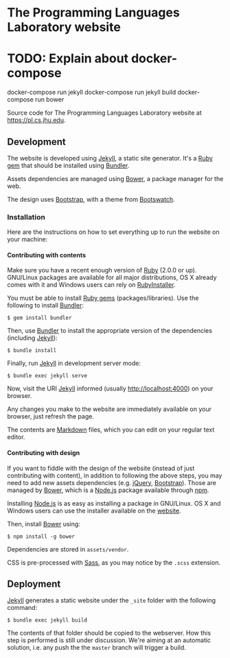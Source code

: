 The Programming Languages Laboratory website
============================================

# TODO: Explain about docker-compose

docker-compose run jekyll
docker-compose run jekyll build
docker-compose run bower

Source code for The Programming Languages Laboratory website at
<https://pl.cs.jhu.edu>.

Development
-----------

The website is developed using [Jekyll][jekyll], a static site generator. It's a
[Ruby gem][rubygems] that should be installed using [Bundler][bundler].

Assets dependencies are managed using [Bower][bower], a package manager for the
web.

The design uses [Bootstrap][bootstrap], with a theme from
[Bootswatch][bootswatch].

### Installation

Here are the instructions on how to set everything up to run the website on your
machine:

#### Contributing with contents

Make sure you have a recent enough version of [Ruby][ruby] (2.0.0 or
up). GNU/Linux packages are available for all major distributions, OS X already
comes with it and Windows users can rely on [RubyInstaller][ruby-installer].

You must be able to install [Ruby gems][rubygems] (packages/libraries). Use the
following to install [Bundler][bundler]:

```console
$ gem install bundler
```

Then, use [Bundler][bundler] to install the appropriate version of the
dependencies (including [Jekyll][jekyll]):

```console
$ bundle install
```

Finally, run [Jekyll][jekyll] in development server mode:

```console
$ bundle exec jekyll serve
```

Now, visit the URI [Jekyll][jekyll] informed (usually <http://localhost:4000>)
on your browser.

Any changes you make to the website are immediately available on your browser,
just refresh the page.

The contents are [Markdown][kramdown] files, which you can edit on your regular
text editor.

#### Contributing with design

If you want to fiddle with the design of the website (instead of just
contributing with content), in addition to following the above steps, you may
need to add new assets dependencies (e.g. [jQuery][jquery],
[Bootstrap][bootstrap]). Those are managed by [Bower][bower], which is a
[Node.js][node-js] package available through [npm][npm].

Installing [Node.js][node-js] is as easy as installing a package in
GNU/Linux. OS X and Windows users can use the installer available on the
[website][node-js-installer].

Then, install [Bower][bower] using:

```console
$ npm install -g bower
```

Dependencies are stored in `assets/vendor`.

CSS is pre-processed with [Sass][sass], as you may notice by the `.scss`
extension.

Deployment
----------

[Jekyll][jekyll] generates a static website under the `_site` folder with the
following command:

```console
$ bundle exec jekyll build
```

The contents of that folder should be copied to the webserver. How this step is
performed is still under discussion. We're aiming at an automatic solution,
i.e. any push the the `master` branch will trigger a build.


[jekyll]: http://jekyllrb.com
[rubygems]: https://rubygems.org/
[bower]: http://bower.io/
[bundler]: http://bundler.io/
[ruby]: https://www.ruby-lang.org
[bootstrap]: http://getbootstrap.com/
[bootswatch]: http://bootswatch.com/
[ruby-installer]: http://rubyinstaller.org/
[node-js]: https://nodejs.org/
[jquery]: http://jquery.com/
[npm]: https://www.npmjs.com/
[homebrew]: http://brew.sh/
[node-js-installer]: https://nodejs.org/download/
[kramdown]: http://kramdown.gettalong.org/quickref.html
[sass]: http://sass-lang.com/
